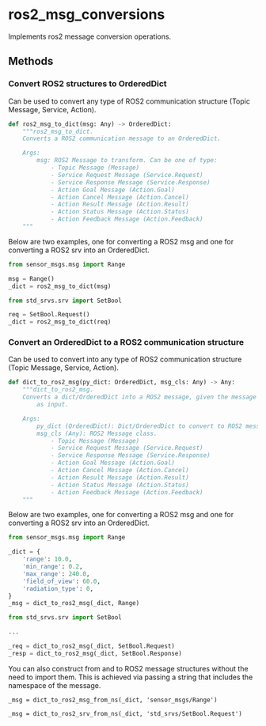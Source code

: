 # ros2_msg_conversions
Implements ros2 message conversion operations.


## Methods

### Convert ROS2 structures to OrderedDict

Can be used to convert any type of ROS2 communication structure
(Topic Message, Service, Action).

```python
def ros2_msg_to_dict(msg: Any) -> OrderedDict:
    """ros2_msg_to_dict.
    Converts a ROS2 communication message to an OrderedDict.

    Args:
        msg: ROS2 Message to transform. Can be one of type:
            - Topic Message (Message)
            - Service Request Message (Service.Request)
            - Service Response Message (Service.Response)
            - Action Goal Message (Action.Goal)
            - Action Cancel Message (Action.Cancel)
            - Action Result Message (Action.Result)
            - Action Status Message (Action.Status)
            - Action Feedback Message (Action.Feedback)
    """
```

Below are two examples, one for converting a ROS2 msg and one for converting
a ROS2 srv into an OrderedDict.

```python
from sensor_msgs.msg import Range

msg = Range()
_dict = ros2_msg_to_dict(msg)
```

```python
from std_srvs.srv import SetBool

req = SetBool.Request()
_dict = ros2_msg_to_dict(req)
```


### Convert an OrderedDict to a ROS2 communication structure

Can be used to convert into any type of ROS2 communication structure
(Topic Message, Service, Action).

```python
def dict_to_ros2_msg(py_dict: OrderedDict, msg_cls: Any) -> Any:
    """dict_to_ros2_msg.
    Converts a dict/OrderedDict into a ROS2 message, given the message cls
        as input.

    Args:
        py_dict (OrderedDict): Dict/OrderedDict to convert to ROS2 message.
        msg_cls (Any): ROS2 Message class.
            - Topic Message (Message)
            - Service Request Message (Service.Request)
            - Service Response Message (Service.Response)
            - Action Goal Message (Action.Goal)
            - Action Cancel Message (Action.Cancel)
            - Action Result Message (Action.Result)
            - Action Status Message (Action.Status)
            - Action Feedback Message (Action.Feedback)
    """
```

Below are two examples, one for converting a ROS2 msg and one for converting
a ROS2 srv into an OrderedDict.

```python
from sensor_msgs.msg import Range

_dict = {
    'range': 10.0,
    'min_range': 0.2,
    'max_range': 240.0,
    'field_of_view': 60.0,
    'radiation_type': 0,
}
_msg = dict_to_ros2_msg(_dict, Range)
```

```python
from std_srvs.srv import SetBool

...

_req = dict_to_ros2_msg(_dict, SetBool.Request)
_resp = dict_to_ros2_msg(_dict, SetBool.Response)
```

You can also construct from and to ROS2 message structures without the need
to import them. This is achieved via passing a string that includes the
namespace of the message.

```
_msg = dict_to_ros2_msg_from_ns(_dict, 'sensor_msgs/Range')
```

```
_msg = dict_to_ros2_srv_from_ns(_dict, 'std_srvs/SetBool.Request')
```
